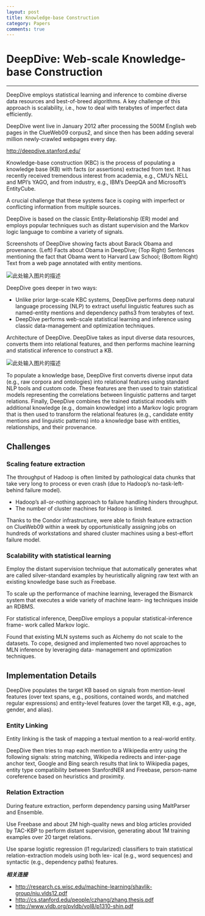 ```yaml
---
layout: post
title: Knowledge-base Construction
category: Papers
comments: true
---
```


# DeepDive: Web-scale Knowledge-base Construction

------

DeepDive employs statistical learning and inference to combine diverse data resources and best-of-breed algorithms. A key challenge of this approach is scalability, i.e., how to deal with terabytes of imperfect data efficiently.

DeepDive went live in January 2012 after processing the 500M English web pages in the ClueWeb09 corpus2, and since then has been adding several million newly-crawled webpages every day.

<http://deepdive.stanford.edu/>

Knowledge-base construction (KBC) is the process of populating a knowledge base (KB) with facts (or assertions) extracted from text. It has recently received tremendous interest from academia, e.g., CMU’s NELL and MPI’s YAGO, and from industry, e.g., IBM’s DeepQA and Microsoft’s EntityCube.

A crucial challenge that these systems face is coping with imperfect or conflicting information from multiple sources.

DeepDive is based on the classic Entity-Relationship (ER) model and employs popular techniques such as distant supervision and the Markov logic language to combine a variety of signals.

Screenshots of DeepDive showing facts about Barack Obama and provenance. (Left) Facts about Obama in DeepDive; (Top Right) Sentences mentioning the fact that Obama went to Harvard Law School; (Bottom Right) Text from a web page annotated with entity mentions.

![此处输入图片的描述][1]

DeepDive goes deeper in two ways: 

 - Unlike prior large-scale KBC systems, DeepDive performs deep natural language processing (NLP) to extract useful linguistic features such as named-entity mentions and dependency paths3 from terabytes of text.
 - DeepDive performs web-scale statistical learning and inference using classic data-management and optimization techniques.

Architecture of DeepDive. DeepDive takes as input diverse data resources, converts them into relational features, and then performs machine learning and statistical inference to construct a KB.

![此处输入图片的描述][2]

To populate a knowledge base, DeepDive first converts diverse input data (e.g., raw corpora and ontologies) into relational features using standard NLP tools and custom code. These features are then used to train statistical models representing the correlations between linguistic patterns and target relations. Finally, DeepDive combines the trained statistical models with additional knowledge (e.g., domain knowledge) into a Markov logic program that is then used to transform the relational features (e.g., candidate entity mentions and linguistic patterns) into a knowledge base with entities, relationships, and their provenance.

## Challenges

### Scaling feature extraction

The throughput of Hadoop is often limited by pathological data chunks that take very long to process or even crash (due to Hadoop’s no-task-left-behind failure model).

 - Hadoop’s all-or-nothing approach to failure handling hinders throughput.
 - The number of cluster machines for Hadoop is limited.

Thanks to the Condor infrastructure, were able to finish feature extraction on ClueWeb09 within a week by opportunistically assigning jobs on hundreds of workstations and shared cluster machines using a best-effort failure model.

### Scalability with statistical learning

Employ the distant supervision technique that automatically generates what are called silver-standard examples by heuristically aligning raw text with an existing knowledge base such as Freebase.

To scale up the performance of machine learning, leveraged the Bismarck system that executes a wide variety of machine learn- ing techniques inside an RDBMS.

For statistical inference, DeepDive employs a popular statistical-inference frame- work called Markov logic.

Found that existing MLN systems such as Alchemy do not scale to the datasets. To cope, designed and implemented two novel approaches to MLN inference by leveraging data- management and optimization techniques.

## Implementation Details

DeepDive populates the target KB based on signals from mention-level features (over text spans, e.g., positions, contained words, and matched regular expressions) and entity-level features (over the target KB, e.g., age, gender, and alias).

### Entity Linking

Entity linking is the task of mapping a textual mention to a real-world entity.

DeepDive then tries to map each mention to a Wikipedia entry using the following signals: string matching, Wikipedia redirects and inter-page anchor text, Google and Bing search results that link to Wikipedia pages, entity type compatibility between StanfordNER and Freebase, person-name coreference based on heuristics and proximity.

### Relation Extraction

During feature extraction, perform dependency parsing using MaltParser and Ensemble.

Use Freebase and about 2M high-quality news and blog articles provided by TAC-KBP to perform distant supervision, generating about 1M training examples over 20 target relations. 

Use sparse logistic regression (l1 regularized) classifiers to train statistical relation-extraction models using both lex- ical (e.g., word sequences) and syntactic (e.g., dependency paths) features.

***相关连接***

 - http://research.cs.wisc.edu/machine-learning/shavlik-group/niu.vlds12.pdf
 - http://cs.stanford.edu/people/czhang/zhang.thesis.pdf
 - http://www.vldb.org/pvldb/vol8/p1310-shin.pdf

  [1]: https://raw.githubusercontent.com/qiangsiwei/blog/gh-pages/_figures/2016-07-11-knowledge_base_construction/2016-07-11-knowledge_base_construction_1.png
  [2]: https://raw.githubusercontent.com/qiangsiwei/blog/gh-pages/_figures/2016-07-11-knowledge_base_construction/2016-07-11-knowledge_base_construction_2.png
